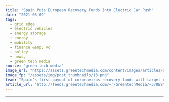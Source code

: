 ```yaml
---
title: "Spain Puts European Recovery Funds Into Electric Car Push"
date: "2021-03-09"
tags: 
  - grid edge
  - electric vehicles
  - energy storage
  - energy
  - mobility
  - finance &amp; vc
  - policy
  - news,
  - green tech media
source: "green tech media"
image_url: "https://assets.greentechmedia.com/content/images/articles/SEAT_electric_vehicle_factory_tour_Spanish_prime_minister_XL.jpeg"
image_fp: "/assets/img/post_thumbnails/13.png"
lead: "Spain’s first payout of coronavirus recovery funds will target clean transportation, with a still-in-development plan to create a domestic industrial supply chain for electric vehicles and their supporting battery manufacturing capacity.  A public-pr ..."
article_url: "http://feeds.greentechmedia.com/~r/GreentechMedia/~3/0ESMt0cRiWo/spain-puts-european-recovery-funds-into-electric-car-push"
---
```


---

